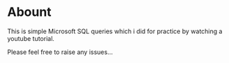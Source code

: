 <h1>Abount</h1>
<p>This is simple Microsoft SQL queries which i did for practice by watching a youtube tutorial.</p>
<p>Please feel free to raise any issues...</p>
